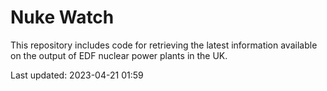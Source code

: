 # Nuke Watch

This repository includes code for retrieving the latest information available on the output of EDF nuclear power plants in the UK.

Last updated: 2023-04-21 01:59